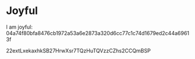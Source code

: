 # Joyful

I am joyful: 04a74f80bfa8476cb1972a53a6e2873a320d6cc77c1c74d1679ed2c44a69613f


22extLxekaxhkSB27HrwXsr7TQzHuTQVzzCZhs2CCQmBSP
